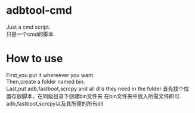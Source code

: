# adbtool-cmd
Just a cmd script.  
只是一个cmd的脚本  
# How to use
First,you put it whereever you want.  
Then,create a folder named bin.  
Last,put adb,fastboot,scrcpy and all dlls they need in the folder
首先找个位置存放脚本，在同级目录下创建bin文件夹
在bin文件夹中放入所需文件即可.  
adb,fastboot,scrcpy以及其所需的所有dll
